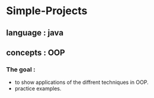 # Simple-Projects
## language : java <br />
## concepts : OOP  <br >
### The goal : 
- to show applications of the diffrent techniques in OOP.
- practice examples.
